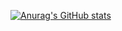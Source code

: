 [![Anurag's GitHub stats](https://github-readme-stats.vercel.app/api?username=SnowBall-Bqiu)](https://github.com/anuraghazra/github-readme-stats)
